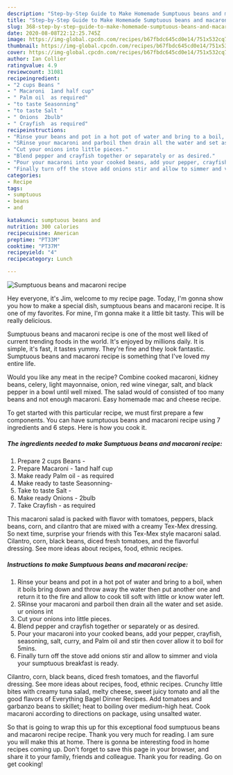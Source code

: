 ```yaml
---
description: "Step-by-Step Guide to Make Homemade Sumptuous beans and macaroni recipe"
title: "Step-by-Step Guide to Make Homemade Sumptuous beans and macaroni recipe"
slug: 368-step-by-step-guide-to-make-homemade-sumptuous-beans-and-macaroni-recipe
date: 2020-08-08T22:12:25.745Z
image: https://img-global.cpcdn.com/recipes/b67fbdc645cd0e14/751x532cq70/sumptuous-beans-and-macaroni-recipe-recipe-main-photo.jpg
thumbnail: https://img-global.cpcdn.com/recipes/b67fbdc645cd0e14/751x532cq70/sumptuous-beans-and-macaroni-recipe-recipe-main-photo.jpg
cover: https://img-global.cpcdn.com/recipes/b67fbdc645cd0e14/751x532cq70/sumptuous-beans-and-macaroni-recipe-recipe-main-photo.jpg
author: Ian Collier
ratingvalue: 4.9
reviewcount: 31081
recipeingredient:
- "2 cups Beans "
- " Macaroni  1and half cup"
- " Palm oil  as required"
- "to taste Seasonning"
- "to taste Salt "
- " Onions  2bulb"
- " Crayfish  as required"
recipeinstructions:
- "Rinse your beans and pot in a hot pot of water and bring to a boil, when it boils bring down and throw away the water then put another one and return it to the fire and allow to cook till soft with little or know water left."
- "SRinse your macaroni and parboil then drain all the water and set aside. ur onions int"
- "Cut your onions into little pieces."
- "Blend pepper and crayfish together or separately or as desired."
- "Pour your macaroni into your cooked beans, add your pepper, crayfish, seasoning, salt, curry, and Palm oil and stir then cover allow it to boil for 5mins."
- "Finally turn off the stove add onions stir and allow to simmer and viola your sumptuous breakfast is ready."
categories:
- Recipe
tags:
- sumptuous
- beans
- and

katakunci: sumptuous beans and 
nutrition: 300 calories
recipecuisine: American
preptime: "PT33M"
cooktime: "PT37M"
recipeyield: "4"
recipecategory: Lunch

---
```



![Sumptuous beans and macaroni recipe](https://img-global.cpcdn.com/recipes/b67fbdc645cd0e14/751x532cq70/sumptuous-beans-and-macaroni-recipe-recipe-main-photo.jpg)

Hey everyone, it's Jim, welcome to my recipe page. Today, I'm gonna show you how to make a special dish, sumptuous beans and macaroni recipe. It is one of my favorites. For mine, I'm gonna make it a little bit tasty. This will be really delicious.

Sumptuous beans and macaroni recipe is one of the most well liked of current trending foods in the world. It's enjoyed by millions daily. It is simple, it's fast, it tastes yummy. They're fine and they look fantastic. Sumptuous beans and macaroni recipe is something that I've loved my entire life.

Would you like any meat in the recipe? Combine cooked macaroni, kidney beans, celery, light mayonnaise, onion, red wine vinegar, salt, and black pepper in a bowl until well mixed. The salad would of consisted of too many beans and not enough macaroni. Easy homemade mac and cheese recipe.


To get started with this particular recipe, we must first prepare a few components. You can have sumptuous beans and macaroni recipe using 7 ingredients and 6 steps. Here is how you cook it.

<!--inarticleads1-->

##### The ingredients needed to make Sumptuous beans and macaroni recipe:

1. Prepare 2 cups Beans -
1. Prepare  Macaroni - 1and half cup
1. Make ready  Palm oil - as required
1. Make ready to taste Seasonning-
1. Take to taste Salt -
1. Make ready  Onions - 2bulb
1. Take  Crayfish - as required


This macaroni salad is packed with flavor with tomatoes, peppers, black beans, corn, and cilantro that are mixed with a creamy Tex-Mex dressing. So next time, surprise your friends with this Tex-Mex style macaroni salad. Cilantro, corn, black beans, diced fresh tomatoes, and the flavorful dressing. See more ideas about recipes, food, ethnic recipes. 

<!--inarticleads2-->

##### Instructions to make Sumptuous beans and macaroni recipe:

1. Rinse your beans and pot in a hot pot of water and bring to a boil, when it boils bring down and throw away the water then put another one and return it to the fire and allow to cook till soft with little or know water left.
1. SRinse your macaroni and parboil then drain all the water and set aside. ur onions int
1. Cut your onions into little pieces.
1. Blend pepper and crayfish together or separately or as desired.
1. Pour your macaroni into your cooked beans, add your pepper, crayfish, seasoning, salt, curry, and Palm oil and stir then cover allow it to boil for 5mins.
1. Finally turn off the stove add onions stir and allow to simmer and viola your sumptuous breakfast is ready.


Cilantro, corn, black beans, diced fresh tomatoes, and the flavorful dressing. See more ideas about recipes, food, ethnic recipes. Crunchy little bites with creamy tuna salad, melty cheese, sweet juicy tomato and all the good flavors of Everything Bagel Dinner Recipes. Add tomatoes and garbanzo beans to skillet; heat to boiling over medium-high heat. Cook macaroni according to directions on package, using unsalted water. 

So that is going to wrap this up for this exceptional food sumptuous beans and macaroni recipe recipe. Thank you very much for reading. I am sure you will make this at home. There is gonna be interesting food in home recipes coming up. Don't forget to save this page in your browser, and share it to your family, friends and colleague. Thank you for reading. Go on get cooking!
